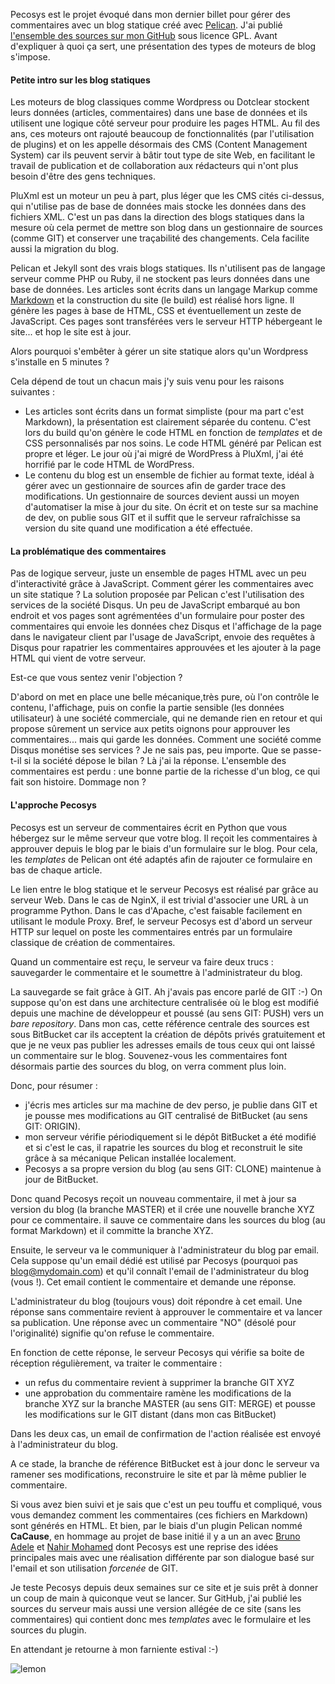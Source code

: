 <!-- title: Pecosys, les commentaires avec Pelican -->
<!-- category: Hébergement Blog -->
<!-- tag: planet -->

Pecosys est le projet évoqué dans mon dernier billet pour gérer des
commentaires avec un blog statique<!-- more --> créé avec
[Pelican](http://docs.getpelican.com/en/3.4.0). J'ai publié [l'ensemble des
sources sur mon GitHub](https://github.com/kianby/pecosys) sous licence GPL.
Avant d'expliquer à quoi ça sert, une présentation des types de moteurs de
blog s'impose.

#### Petite intro sur les blog statiques

Les moteurs de blog classiques comme Wordpress ou Dotclear stockent leurs
données (articles, commentaires) dans une base de données et ils utilisent une
logique côté serveur pour produire les pages HTML. Au fil des ans, ces moteurs
ont rajouté beaucoup de fonctionnalités (par l'utilisation de plugins) et on
les appelle désormais des CMS (Content Management System) car ils peuvent
servir à bâtir tout type de site Web, en facilitant le travail de publication
et de collaboration aux rédacteurs qui n'ont plus besoin d'être des gens
techniques.

PluXml est un moteur un peu à part, plus léger que les CMS cités ci-dessus,
qui n'utilise pas de base de données mais stocke les données dans des fichiers
XML. C'est un pas dans la direction des blogs statiques dans la mesure où cela
permet de mettre son blog dans un gestionnaire de sources (comme GIT) et
conserver une traçabilité des changements. Cela facilite aussi la migration du
blog.

Pelican et Jekyll sont des vrais blogs statiques. Ils n'utilisent pas de
langage serveur comme PHP ou Ruby, il ne stockent pas leurs données dans une
base de données. Les articles sont écrits dans un langage Markup comme
[Markdown](http://daringfireball.net/projects/markdown) et la construction du
site (le build) est réalisé hors ligne. Il génère les pages à base de HTML,
CSS et éventuellement un zeste de JavaScript. Ces pages sont transférées vers
le serveur HTTP hébergeant le site... et hop le site est à jour.

Alors pourquoi s'embêter à gérer un site statique alors qu'un Wordpress
s'installe en 5 minutes ?

Cela dépend de tout un chacun mais j'y suis venu pour les raisons suivantes :

- Les articles sont écrits dans un format simpliste (pour ma part c'est Markdown), la présentation est clairement séparée du contenu. C'est lors du build qu'on génère le code HTML en fonction de *templates* et de CSS personnalisés par nos soins. Le code HTML généré par Pelican est propre et léger. Le jour où j'ai migré de WordPress à PluXml, j'ai été horrifié par le code HTML de WordPress.  
- Le contenu du blog est un ensemble de fichier au format texte, idéal à gérer avec un gestionnaire de sources afin de garder trace des modifications. Un gestionnaire de sources devient aussi un moyen d'automatiser la mise à jour du site. On écrit et on teste sur sa machine de dev, on publie sous GIT et il suffit que le serveur rafraîchisse sa version du site quand une modification a été effectuée.

#### La problématique des commentaires

Pas de logique serveur, juste un ensemble de pages HTML avec un peu
d'interactivité grâce à JavaScript. Comment gérer les commentaires avec un
site statique ? La solution proposée par Pelican c'est l'utilisation des
services de la société Disqus. Un peu de JavaScript embarqué au bon endroit et
vos pages sont agrémentées d'un formulaire pour poster des commentaires qui
envoie les données chez Disqus et l'affichage de la page dans le navigateur
client par l'usage de JavaScript, envoie des requêtes à Disqus pour rapatrier
les commentaires approuvées et les ajouter à la page HTML qui vient de votre
serveur.

Est-ce que vous sentez venir l'objection ?

D'abord on met en place une belle mécanique,très pure, où l'on contrôle le
contenu, l'affichage, puis on confie la partie sensible (les données
utilisateur) à une société commerciale, qui ne demande rien en retour et qui
propose sûrement un service aux petits oignons pour approuver les
commentaires... mais qui garde les données. Comment une société comme Disqus
monétise ses services ? Je ne sais pas, peu importe. Que se passe-t-il si la
société dépose le bilan ? Là j'ai la réponse. L'ensemble des commentaires est
perdu : une bonne partie de la richesse d'un blog, ce qui fait son histoire.
Dommage non ?

#### L'approche Pecosys

Pecosys est un serveur de commentaires écrit en Python que vous hébergez sur le même serveur que votre blog. Il reçoit les commentaires à approuver depuis le blog par le biais d'un formulaire sur le blog. Pour cela, les *templates* de Pelican ont été adaptés afin de rajouter ce formulaire en bas de chaque article.

Le lien entre le blog statique et le serveur Pecosys est réalisé par grâce au serveur Web. Dans le cas de NginX, il est trivial d'associer une URL à un programme Python. Dans le cas d'Apache, c'est faisable facilement en utilisant le module Proxy. Bref, le serveur Pecosys est d'abord un serveur HTTP sur lequel on poste les commentaires entrés par un formulaire classique de création de commentaires.  

Quand un commentaire est reçu, le serveur va faire deux trucs : sauvegarder le commentaire et le soumettre à l'administrateur du blog.

La sauvegarde se fait grâce à GIT. Ah j'avais pas encore parlé de GIT :-) On suppose qu'on est dans une architecture centralisée où le blog est modifié depuis une machine de développeur et poussé (au sens GIT: PUSH) vers un *bare repository*. Dans mon cas, cette référence centrale des sources est sous BitBucket car ils acceptent la création de dépôts privés gratuitement et que je ne veux pas publier les adresses emails de tous ceux qui ont laissé un commentaire sur le blog. Souvenez-vous les commentaires font désormais partie des sources du blog, on verra comment plus loin.

Donc, pour résumer :

- j'écris mes articles sur ma machine de dev perso, je publie dans GIT et je pousse mes modifications au GIT centralisé de BitBucket (au sens GIT: ORIGIN).
- mon serveur vérifie périodiquement si le dépôt BitBucket a été modifié et si c'est le cas, il rapatrie les sources du blog et reconstruit le site grâce à sa mécanique Pelican installée localement.
- Pecosys a sa propre version du blog (au sens GIT: CLONE) maintenue à jour de BitBucket.

Donc quand Pecosys reçoit un nouveau commentaire, il met à jour sa version du
blog (la branche MASTER) et il crée une nouvelle branche XYZ pour ce
commentaire. il sauve ce commentaire dans les sources du blog (au format
Markdown) et il committe la branche XYZ.

Ensuite, le serveur va le communiquer à l'administrateur du blog par email.
Cela suppose qu'un email dédié est utilisé par Pecosys (pourquoi pas
blog@mydomain.com) et qu'il connaît l'email de l'administrateur du blog (vous
!). Cet email contient le commentaire et demande une réponse.

L'administrateur du blog (toujours vous) doit répondre à cet email. Une
réponse sans commentaire revient à approuver le commentaire et va lancer sa
publication. Une réponse avec un commentaire "NO" (désolé pour l'originalité)
signifie qu'on refuse le commentaire.

En fonction de cette réponse, le serveur Pecosys qui vérifie sa boite de
réception régulièrement, va traiter le commentaire :

- un refus du commentaire revient à supprimer la branche GIT XYZ
- une approbation du commentaire ramène les modifications de la branche XYZ sur la branche MASTER (au sens GIT: MERGE) et pousse les modifications sur le GIT distant (dans mon cas BitBucket)

Dans les deux cas, un email de confirmation de l'action réalisée est envoyé à
l'administrateur du blog.

A ce stade, la branche de référence BitBucket est à jour donc le serveur va
ramener ses modifications, reconstruire le site et par là même
publier le commentaire.

Si vous avez bien suivi et je sais que c'est un peu touffu et compliqué, vous
vous demandez comment les commentaires (ces fichiers en Markdown) sont générés
en HTML. Et bien, par le biais d'un plugin Pelican nommé **CaCause**, en
hommage au projet de base initié il y a un an avec [Bruno
Adele](http://www.jesuislibre.org) et [Nahir
Mohamed](https://github.com/nadley) dont Pecosys est une reprise des idées
principales mais avec une réalisation différente par son dialogue basé sur
l'email et son utilisation *forcenée* de GIT.

Je teste Pecosys depuis deux semaines sur ce site et je suis prêt à donner un
coup de main à quiconque veut se lancer. Sur GitHub, j'ai publié les sources
du serveur mais aussi une version allégée de ce site (sans les commentaires)
qui contient donc mes *templates* avec le formulaire et les sources du plugin.

En attendant je retourne à mon farniente estival :-)

![lemon](/images/2014/lemon.jpg)
